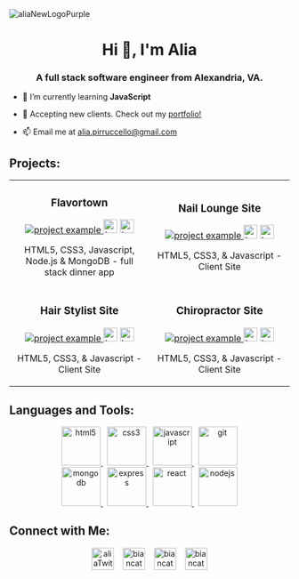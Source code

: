 
<img align="center" alt="aliaNewLogoPurple" src="https://user-images.githubusercontent.com/98843063/177009234-a841ed19-8a0e-4718-bda3-6b344da45478.png">


<h1 align="center">Hi 👋, I'm Alia</h1>
<h3 align="center">A full stack software engineer from Alexandria, VA.</h3>

- 🌱 I’m currently learning **JavaScript**

- 💼 Accepting new clients. Check out my [portfolio!](https://aliapirruccello.com)

- 📫 Email me at [alia.pirruccello@gmail.com](mailto:alia.pirruccello@gmail.com)





<h2 align="left">Projects:</h2>
<div align="center">
  <table>
      <tr>
        <td width="50%">
          <h3 align="center">Flavortown</h3>
          <p align="center">
            <a href="https://github.com/aliapirruccello/alia-dinner-api" target="_blank" rel="noreferrer"> <img src="https://user-images.githubusercontent.com/98843063/177006359-69be4499-d030-47ce-a5d6-c9b7ddd8fbb9.gif" alt="project example"/> </a>
            <span> <a href="https://github.com/aliapirruccello/alia-dinner-api" target="_blank" rel="noreferrer""><img src="https://img.shields.io/badge/-repo-efefef?style=flat-square&logo=github&logoColor=9A5BD7" alt="button to repository" height ="25px"></a> <a href="https://takemetoflavortown.netlify.app/" target="_blank" rel="noreferrer"><img src="https://img.shields.io/badge/-live%20site-9A5BD7?style=flat-square" alt="button to live site" height="25px"></a> </span>
            <p align="center">
              HTML5, CSS3, Javascript, Node.js & MongoDB - full stack dinner app
            </p>
          </p>
        </td>
        <td width="50%">
          <h3 align="center">Nail Lounge Site</h3>
          <p align="center">
            <a href="https://github.com/aliapirruccello/deluxeNailLounge" target="_blank" rel="noreferrer"> <img src="https://user-images.githubusercontent.com/98843063/177007139-32f881fe-c26f-4335-8c31-dd105e5dad31.gif" alt="project example"/> </a>
            <span> <a href="https://github.com/aliapirruccello/deluxeNailLounge" target="_blank" rel="noreferrer""><img src="https://img.shields.io/badge/-repo-efefef?style=flat-square&logo=github&logoColor=9A5BD7" alt="button to repository" height ="25px"></a> <a href="https://deluxenaillounge.netlify.app/" target="_blank" rel="noreferrer"><img src="https://img.shields.io/badge/-live%20site-9A5BD7?style=flat-square" alt="button to live site" height="25px"></a> </span>
            <p align="center">
              HTML5, CSS3, & Javascript - Client Site
            </p>
          </p>
        </td>
      </tr>
      <tr>
        <td width="50%">
          <h3 align="center">Hair Stylist Site</h3>
          <p align="center">
            <a href="https://github.com/aliapirruccello/aliaRoseStylist" target="_blank" rel="noreferrer"> <img src="https://user-images.githubusercontent.com/98843063/177007642-1853f4e0-0ea9-4ce8-88d9-08db794fe92c.gif" alt="project example"/> </a>
         <span> <a href="https://github.com/aliapirruccello/aliaRoseStylist" target="_blank" rel="noreferrer""><img src="https://img.shields.io/badge/-repo-efefef?style=flat-square&logo=github&logoColor=9A5BD7" alt="button to repository" height ="25px"></a> <a href="https://aliarosestylist.netlify.app/" target="_blank" rel="noreferrer"><img src="https://img.shields.io/badge/-live%20site-9A5BD7?style=flat-square" alt="button to live site" height="25px"></a></span>
            <p align="center">
              HTML5, CSS3, & Javascript - Client Site
            </p>
          </p>
        </td>
        <td width="50%">
          <h3 align="center">Chiropractor Site</h3>
          <p align="center">
            <a href="https://github.com/aliapirruccello/capitalChiro" target="_blank" rel="noreferrer"> <img src="https://user-images.githubusercontent.com/98843063/177008086-16154162-8d9a-4f9f-8145-baa9704dea94.gif" alt="project example"/> </a>
            <span> <a href="https://github.com/aliapirruccello/capitalChiro" target="_blank" rel="noreferrer""><img src="https://img.shields.io/badge/-repo-efefef?style=flat-square&logo=github&logoColor=9A5BD7" alt="button to repository" height ="25px"></a> <a href="https://capitalchiropractic.netlify.app/" target="_blank" rel="noreferrer"><img src="https://img.shields.io/badge/-live%20site-9A5BD7?style=flat-square" alt="button to live site" height="25px"></a> </span>
            <p align="center">
               HTML5, CSS3, & Javascript - Client Site
            </p>
          </p>
        </td>
      </tr>
  </table>
</div>













<h2 align="left">Languages and Tools:</h2>
<p align="center">
    <a href="https://www.w3.org/html/" target="_blank" rel="noreferrer">
        <img src="https://user-images.githubusercontent.com/98843063/175435408-9decbf2b-02b6-412a-81d8-8e89c89c29d0.svg" alt="html5" height="70"/>
    </a>&nbsp;
    <a href="https://www.w3schools.com/css/" target="_blank" rel="noreferrer">
      <img src="https://user-images.githubusercontent.com/98843063/175435584-d2c85d31-a805-4c1b-b2d2-f17ad9bae1fb.svg" alt="css3" height="70"/>
    </a> &nbsp;
    <a href="https://developer.mozilla.org/en-US/docs/Web/JavaScript" target="_blank" rel="noreferrer"> 
      <img src="https://user-images.githubusercontent.com/98843063/175435695-fcef0aa6-8191-470e-8368-b87363d7fd17.svg" alt="javascript" height="70"/> 
    </a> &nbsp;
    <a href="https://git-scm.com/" target="_blank" rel="noreferrer"> 
      <img src="https://user-images.githubusercontent.com/98843063/175435757-b70e25e9-cb81-4d0e-be5a-d5895091d48a.svg" alt="git" height="70"/>
    </a> <br> 
    <a href="https://www.mongodb.com/" target="_blank" rel="noreferrer"> 
      <img src="https://user-images.githubusercontent.com/98843063/175435936-84a81686-5a28-40e1-8c89-b9bcdb21696c.svg" alt="mongodb" height="70"/> 
    </a> &nbsp;
    <a href="https://expressjs.com" target="_blank" rel="noreferrer"> 
      <img src="https://user-images.githubusercontent.com/98843063/175435998-fdf22fb9-9c26-46ae-aaee-0779316e3ad5.svg" alt="express" height="70"/> 
    </a> &nbsp;
    <a href="https://reactjs.org/" target="_blank" rel="noreferrer"> 
      <img src="https://user-images.githubusercontent.com/98843063/175436070-248f31af-fae8-4519-93d8-3d13b5c7299d.svg" alt="react" height="70"/> 
    </a> &nbsp;
    <a href="https://nodejs.org" target="_blank" rel="noreferrer">
      <img src="https://user-images.githubusercontent.com/98843063/175436105-9412de70-d9e8-4b83-a641-6e324cc3b7aa.svg" alt="nodejs" height="70"/> 
    </a> 
  </p>

<h2 align="left">Connect with Me:</h2>

<p align="center">
<a href="https://twitter.com/apirruccello" target="blank"><img align="center" src="https://user-images.githubusercontent.com/98843063/175436564-5f01cc03-6883-40de-9790-3f4ef4961e14.svg" alt="aliaTwitter" height="40"/></a>&nbsp;&nbsp;&nbsp;
<a href="https://linkedin.com/in/alia-pirruccello" target="blank"><img align="center" src="https://user-images.githubusercontent.com/98843063/175436637-b715b635-5fb2-46bd-87f7-defcb2710121.svg" alt="biancatogonon" height="40"/></a>&nbsp;&nbsp;&nbsp;
<a href="https://github.com/aliapirruccello/"><img align="center" src="https://user-images.githubusercontent.com/98843063/175436733-6f6be381-aab2-4a9d-b2b9-a25a472ac171.svg" alt="biancatogonon" height="40"/></a>&nbsp;&nbsp;&nbsp;
<a href="mailto:alia.pirruccello@gmail.com"><img align="center" src="https://user-images.githubusercontent.com/98843063/175436782-400c270c-1f16-4f26-bd91-f0dbad1e0dc0.svg" alt="biancatogonon" height="40"/></a>
</p>




<!--
**aliapirruccello/aliapirruccello** is a ✨ _special_ ✨ repository because its `README.md` (this file) appears on your GitHub profile.

Here are some ideas to get you started:

- 🔭 I’m currently working on ...
- 🌱 I’m currently learning ...
- 👯 I’m looking to collaborate on ...
- 🤔 I’m looking for help with ...
- 💬 Ask me about ...
- 📫 How to reach me: ...
- 😄 Pronouns: ...
- ⚡ Fun fact: ...
-->
